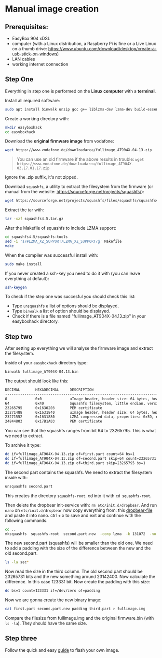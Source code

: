 # Manual image creation

## Prerequisites:
- EasyBox 904 xDSL
- computer (with a Linux distribution, a Raspberry Pi is fine or a Live Linux on a thumb drive: https://www.ubuntu.com/download/desktop/create-a-usb-stick-on-windows)
- LAN cables
- working internet connection

## Step One

Everything in step one is performed on the **Linux computer** with a **terminal**.

Install all required software:
```bash
sudo apt install binwalk unzip gcc g++ liblzma-dev lzma-dev build-essential libtool automake
```

Create a working directory with:
```bash
mkdir easyboxhack
cd easyboxhack
```
Download the **original firmware image** from vodafone:
```bash
wget https://www.vodafone.de/downloadarea/fullimage_AT904X-04.13.zip
```

> You can use an old firmware if the above results in trouble: `wget https://www.vodafone.de/downloadarea/fullimage_AT904X-03.17.01.17.zip`

Ignore the .zip suffix, it's not zipped.

Download `squashfs`, a utility to extract the filesystem from the firmware (or manual from the website: https://sourceforge.net/projects/squashfs/):
```bash
wget https://sourceforge.net/projects/squashfs/files/squashfs/squashfs4.5/squashfs4.5.tar.gz
```
Extract the tar with:
```bash
tar -xzf squashfs4.5.tar.gz
```
Alter the Makefile of squashfs to include LZMA support:
```bash
cd squashfs4.5/squashfs-tools
sed -i 's/#LZMA_XZ_SUPPORT/LZMA_XZ_SUPPORT/g' Makefile
make
```
When the compiler was successful install with:
```bash
sudo make install
```
If you never created a ssh-key you need to do it with (you can leave everything at default):
```bash
ssh-keygen
```

To check if the step one was succesful you should check this list:

+ Type `unsquashfs` a list of options should be displayed.
+ Type `binwalk` a list of option should be displayed.
+ Check if there is a file named "fullimage_AT904X-04.13.zip" in your easyboxhack directory.


## Step two

After setting up everything we will analyse the firmware image and extract the filesystem.

Inside of your `easyboxhack` directory type:
```bash
binwalk fullimage_AT904X-04.13.bin
```
The output should look like this:
```bash
DECIMAL       HEXADECIMAL     DESCRIPTION
--------------------------------------------------------------------------------
0             0x0             uImage header, header size: 64 bytes, header CRC: 0x51AF5503, created: 2018-03-09 07:01:22, image size: 23265280 bytes, Data Address: 0x0, Entry Point: 0x0, data CRC: 0x552EDC4F, OS: Linux, CPU: MIPS, image type: Filesystem Image, compression type: lzma, image name: "LTQCPE RootFS"
64            0x40            Squashfs filesystem, little endian, version 4.0, compression:lzma, size: 23262920 bytes, 2892 inodes, blocksize: 131072 bytes, created: 2018-03-09 07:01:19
23265795      0x1630203       PEM certificate
23271488      0x1631840       uImage header, header size: 64 bytes, header CRC: 0x133D2257, created: 2018-03-09 07:00:58, image size: 1572800 bytes, Data Address: 0x80002000, Entry Point: 0x800061B0, data CRC: 0xC0DDC2D8, OS: Linux, CPU: MIPS, image type: OS Kernel Image, compression type: lzma, image name: "MIPS LTQCPE Linux-2.6.32.32"
23271552      0x1631880       LZMA compressed data, properties: 0x5D, dictionary size: 8388608 bytes, uncompressed size: 4617284 bytes
24844803      0x17B1A03       PEM certificate
```
You can see that the squashfs ranges from bit 64 to 23265795. This is what we need to extract.

To archive it type:
```bash
dd if=fullimage_AT904X-04.13.zip of=first.part count=64 bs=1
dd if=fullimage_AT904X-04.13.zip of=second.part skip=64 count=23265731 bs=1
dd if=fullimage_AT904X-04.13.zip of=third.part skip=23265795 bs=1
```
The second part contains the squashfs. We need to extract the filesystem inside with:
```bash
unsquashfs second.part
```
This creates the directory `squashfs-root`. cd into it with `cd squashfs-root`. 

Then delete the dropbear init-service with: `rm etc/init.d/dropbear`. And run `nano` on `etc/init.d/dropbear` now copy everything from: this [dropbear-file](https://raw.githubusercontent.com/majuss/easybox904/master/resources/dropbear.txt) and paste it into nano. ctrl + x to save and exit and continue with the following commands.
```bash
cd ..
mksquashfs  squashfs-root  second.part.new  -comp lzma  -b 131072  -no-xattrs  -all-root
```
The new second.part (squashfs) will be smaller than the old one. We need to add a padding with the size of the difference between the new and the old second.part.
```bash
ls -la sec*
```
Now read the size in the third column. The old second.part should be 23265731 bits and the new something around 23142400. Now calculate the difference. In this case 123331 bit. Now create the padding with this size:

```bash
dd bs=1 count=123331 if=/dev/zero of=padding
```
Now we are gonna create the new binary image:
```bash
cat first.part second.part.new padding third.part > fullimage.img
```

Compare the filesize from fullimage.img and the original firmware.bin (with `ls -la`). They should have the same size.

## Step three

Follow the quick and easy [guide](https://github.com/majuss/easybox904/blob/master/guides/simple.md) to flash your own image.
